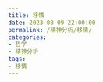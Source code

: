 ```yaml
---
title: 移情
date: 2023-08-09 22:00:00
permalink: /精神分析/移情/
categories:
- 哲学
- 精神分析
tags:
- 移情
---
```


